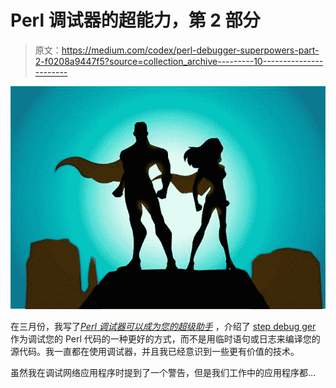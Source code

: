 # Perl 调试器的超能力，第 2 部分

> 原文：<https://medium.com/codex/perl-debugger-superpowers-part-2-f0208a9447f5?source=collection_archive---------10----------------------->

![](img/6fb95dffe7e43748031f7fabb4c60735.png)

在三月份，我写了[*Perl 调试器可以成为您的超级助手*](https://phoenixtrap.com/2021/03/09/perl-debugger-superpower/) ，介绍了 [step debug ger](https://perldoc.pl/perldebug) 作为调试您的 Perl 代码的一种更好的方式，而不是用临时语句或日志来编译您的源代码。我一直都在使用调试器，并且我已经意识到一些更有价值的技术。

虽然我在调试网络应用程序时提到了一个警告，但是我们工作中的应用程序都…